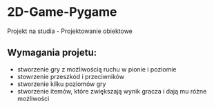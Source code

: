 # 2D-Game-Pygame
Projekt na studia - Projektowanie obiektowe
## Wymagania projetu:
- stworzenie gry z możliwością ruchu w pionie i poziomie
- stowrzenie przeszkód i przeciwników
- stworzenie kilku poziomów gry
- stworzenie itemów, które zwiększają wynik gracza i dają mu różne możliwości

